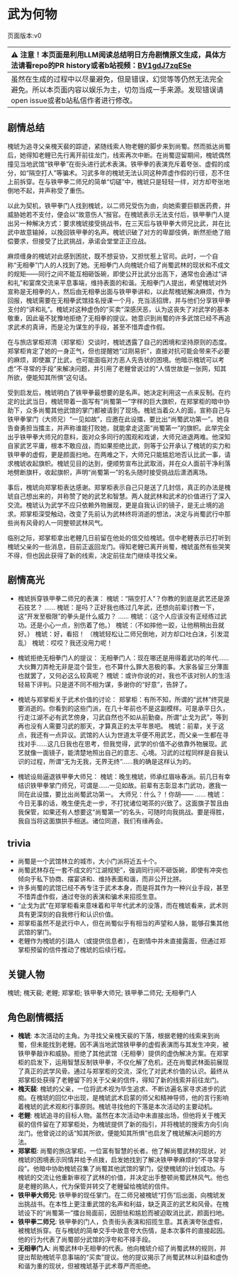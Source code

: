# 武为何物
页面版本:v0
 

| :warning: 注意！本页面是利用LLM阅读总结明日方舟剧情原文生成，具体方法请看repo的PR history或者b站视频：[BV1gdJ7zqESe](https://www.bilibili.com/video/BV1gdJ7zqESe/)         |
|:----------------------------|
| 虽然在生成的过程中以尽量避免，但是错误，幻觉等等仍然无法完全避免。所以本页面内容以娱乐为主，切勿当成一手来源。发现错误请open issue或者b站私信作者进行修改。|



## 剧情总结
槐琥为追寻父亲槐天裴的踪迹，紧随线索人物老鲤的脚步来到尚蜀。然而抵达尚蜀后，她得知老鲤已先行离开前往龙门，线索再次中断。在尚蜀逗留期间，槐琥偶然撞见当地武馆“铁甲拳”在街头进行武术表演。铁甲拳的表演充斥着夸张、虚假的成分，如“隔空打人”等骗术。习武多年的槐琥无法认同这种弄虚作假的行径，忍不住上前拆穿。在与铁甲拳二师兄的简单“切磋”中，槐琥只是轻轻一绊，对方却夸张地倒地不起，并声称受了重伤。

以此为契机，铁甲拳门人找到槐琥，以二师兄受伤为由，向她索要巨额医药费，并威胁她若不支付，便会以“故意伤人”报官。在槐琥表示无法支付后，铁甲拳门人提出另一种解决方式：要求槐琥接受挑战书，在三天后与铁甲拳大师兄比武，并在比武中故意输掉，以挽回铁甲拳的名声。槐琥识破了对方的卑鄙伎俩，断然拒绝了赔偿要求，但接受了比武挑战，承诺会堂堂正正应战。

麻烦缠身的槐琥对此感到困扰，既不想妥协，又担忧惹上官司。此时，一个自称“无相拳”门人的人找到了她。无相拳门人向槐琥介绍了尚蜀武林的现状和不成文的规矩——同行之间不能互相砸饭碗，即使公开比武分出高下，通常也会通过“讲和礼”和宴席交流来平息事端，维持表面的和谐。无相拳门人提出，希望槐琥对外宣称是无相拳的人，然后由无相拳出面与铁甲拳讲和，以此帮槐琥解决麻烦，作为回报，槐琥需要在无相拳武馆挂名授课一个月，充当活招牌，并与他们分享铁甲拳支付的“讲和礼”。槐琥对这种虚伪的“买卖”深感厌恶，认为这丧失了对武学的基本敬重，因此毫不犹豫地拒绝了无相拳的提议。她意识到尚蜀的许多武馆已经不再追求武术的真谛，而是沦为谋生的手段，甚至不惜弄虚作假。

在与旅店掌柜郑清（郑掌柜）交谈时，槐琥透露了自己的困境和坚持原则的态度。郑掌柜肯定了她的一身正气，但也提醒她“过刚易折”，直接对抗可能会带来不必要的麻烦，即使赢了比武，也可能面临对方恶人先告状的困境。他暗示槐琥可以考虑“不寻常的手段”来解决问题，并引用了老鲤曾说过的“人情世故是一张网，知其所欲，便能知其所惧”这句话。

受到启发后，槐琥明白了铁甲拳最想要的是名声。她决定利用这一点来反制。在约定的比武当日，槐琥带着一面写有“尚蜀第一”字样的巨大旗帜，在郑掌柜的暗中协助下，众多尚蜀其他武馆的掌门都被请到了现场。槐琥当着众人的面，宣称自己与铁甲拳掌门（大师兄）“一见如故”，应邀在此设擂，要比出“尚蜀武功第一”。她自告奋勇担当擂主，并声称谁能打败她，就能拿走这面“尚蜀第一”的旗帜。此举完全出乎铁甲拳大师兄的意料，面对众多同行的围观和戏谑，大师兄进退两难。他深知自家武艺平庸，根本不敢应战，而如果拒绝比武，则等于公开承认了槐琥的实力和铁甲拳的虚假，更是颜面扫地。在两难之下，大师兄只能尴尬地否认比武一事，请求槐琥收起旗帜。槐琥见目的达到，便顺势宣布比武取消，并在众人面前干净利落地劈断旗杆，收起旗帜，声明“尚蜀第一”的名头随时接受挑战后潇洒离场。

事后，槐琥向郑掌柜表达感谢。郑掌柜表示自己只是送了几封信，真正的办法是槐琥自己想出来的，并称赞了她的武艺和智慧。两人就武林和武术的价值进行了深入交流。槐琥认为武学不应只依赖外物展现，更是自我认识的镜子，是无止境的追求。郑掌柜深受触动，改变了先前认为武林终将消逝的想法，决定与尚蜀武行中那些尚有风骨的人一同整顿武林风气。

临别之际，郑掌柜拿出老鲤几日前留在他处的信交给槐琥。信中老鲤表示已打听到槐琥父亲的一些消息，目前正返回龙门。得知老鲤已离开尚蜀，槐琥虽然有些哭笑不得，但也因此获得了新的线索，决定前往龙门继续寻找父亲。
## 剧情高光
- 槐琥拆穿铁甲拳二师兄的表演：
  槐琥：“隔空打人”？你教的到底是武艺还是源石技艺？
  ......
  槐琥：是吗？正好我也练过几年武，还想向前辈讨教一下，这“开发至极限”的拳头是什么威力？
  ......
  槐琥：（这个人应该没有正经练过武功。还是小心一点，别伤着了他。）
  槐琥：（不如摔他一跤，让他稍稍出丑就好。）
  槐琥：好，看招！
  （槐琥轻松让二师兄倒地，对方却口吐白沫，引发混乱）
  槐琥：哎哎？我还没用力呢！

- 槐琥拒绝无相拳门人的提议：
  无相拳门人：现在哪还是用得着武功的年代......大伙舞刀弄枪无非是混个营生，也不算什么罪大恶极的事。大家各留三分薄面也就罢了，又何必这么较真呢？
  槐琥：或许你说的对，我也不该对别人的生活轻易下评判。只是道不同不相为谋，多谢你的“好意”，告辞了。

- 槐琥与郑掌柜关于武术价值的讨论：
  郑掌柜：有所不知，所谓的“武林”终究是要消逝的。你看到的这些门派，在几十年前也不是这副模样。可是承平日久，行走江湖不必有武艺傍身，习武自然也不如从前勤奋。所谓“止戈为武”，等到再也没有人需要习武的那天，才算真正的太平年景吧。
  槐琥：前辈，关于这点，我还有一点异议。武馆的人认为世道太平便不用武艺，而父亲一生都在寻找对手......这几日我也在思考，但我觉得，武学的价值不必依靠外物展现。武艺就像一面镜子，能清楚地照出自己的意志、心境。习武的过程同样是自我认识的过程，所谓“无为无我，无界无终”......我的确是这样认为的。

- 槐琥设局逼退铁甲拳大师兄：
  槐琥：晚生槐琥，师承红眉咏春派。前几日有幸结识铁甲拳掌门师兄，可谓是......一见如故。前辈有志彰显本门武功，邀我一同在此设擂，要比出尚蜀武功第一。
  大师兄：什么？！你胡——
  ......
  槐琥：今日无事的话，晚生便先走一步，不打扰诸位喝茶的兴致了。这面旗子暂且由我保管，如果还有人想要这“尚蜀第一”的名头，可随时向我挑战。要是得胜，我自当将这面旗拱手相送。诸位同道，我们有缘再会。
## trivia
- 尚蜀是一个武馆林立的城市，大小门派将近五十个。
- 尚蜀武林存在一套不成文的“江湖规矩”，强调同行间不砸饭碗，即使有冲突也倾向于私下协商、摆宴讲和、维持表面和谐，而非公开比拼。
- 许多尚蜀的武馆已经不再专注于武术本身，而是将其作为一种兴业手段，甚至不惜弄虚作假，通过夸张的表演和骗术来招揽生意。
- “止戈为武”在郑掌柜看来意味着和平年代武术的没落，而在槐琥看来，武术则具有更深刻的自我修行和认识价值。
- 郑掌柜虽然不是武行中人，但在尚蜀似乎有相当的声望和人脉，能够召集其他武馆的掌门。
- 老鲤作为槐琥的引路人（或提供信息者），在剧情中并未直接露面，但通过郑掌柜预留的信件推动了槐琥的后续行程。
## 关键人物
槐琥; 槐天裴; 老鲤; 郑掌柜; 铁甲拳大师兄; 铁甲拳二师兄; 无相拳门人
## 角色剧情概括
-   **槐琥**: 本次活动的主角。为寻找父亲槐天裴的下落，根据老鲤的线索来到尚蜀，但未能找到老鲤。因不满当地武馆铁甲拳的虚假表演而与其发生冲突，被铁甲拳敲诈和威胁。拒绝了其他武馆（无相拳）提供的虚伪解决方案。在郑掌柜的启发下，运用智慧反制铁甲拳，不仅化解了危机，还在尚蜀武林面前展现了真正的武学风骨。通过与郑掌柜的交流，深化了对武术价值的认识。最终从郑掌柜处获得了老鲤留下的关于父亲的信件，得知了新的线索并前往龙门。
-   **槐天裴**: 槐琥的父亲，一位将武术视为毕生追求、不断访遍名家寻求进步的武痴。在槐琥的回忆中出现，是槐琥武术启蒙的师父和精神导师，他的言行影响着槐琥的武术观和行事原则。槐琥寻找他的下落是本次活动的主要动机。
-   **老鲤**: 槐琥追寻的目标人物。虽然在本次活动中未直接出场，但他将关于槐天裴的信件留在了郑掌柜处，为槐琥提供了新的指引，并将槐琥的搜索方向引向龙门。他曾说过的话“知其所欲，便能知其所惧”也启发了槐琥解决问题的方法。
-   **郑掌柜**: 尚蜀的旅店掌柜，一位富有智慧的长者。他了解尚蜀武林的现状，对槐琥的困境表示同情并给予点拨，启发她找到了解决铁甲拳麻烦的“不寻常手段”。他暗中协助槐琥召集了尚蜀其他武馆的掌门，促使槐琥的计划成功。与槐琥的交流让他重新审视了武林的价值，并决定出手整顿尚蜀武林风气。他也是老鲤的熟人，代为保管并转交了老鲤留给槐琥的信件。
-   **铁甲拳大师兄**: 铁甲拳的现任掌门。在二师兄被槐琥“打伤”后出面，向槐琥发出挑战书。在本性上更注重武馆的名声和利益，缺乏真正的武艺和风骨。在槐琥设下的“尚蜀第一”擂台局面前，因胆怯和尴尬而被迫取消比武，颜面扫地。
-   **铁甲拳二师兄**: 铁甲拳的门人，负责街头表演和招揽生意。其表演夸张虚假，被槐琥拆穿。在与槐琥的简单交手中故意夸大伤情，是本次事件的直接起因。他的行为代表了尚蜀部分武馆的浮夸和不择手段。
-   **无相拳门人**: 尚蜀武林中无相拳的代表。他向槐琥介绍了尚蜀武林的规则，并提出帮助槐琥平息事端的“买卖”提议。他的提议揭示了尚蜀武林以利益和虚伪和谐为重的现状，但被槐琥基于武术尊严而拒绝。